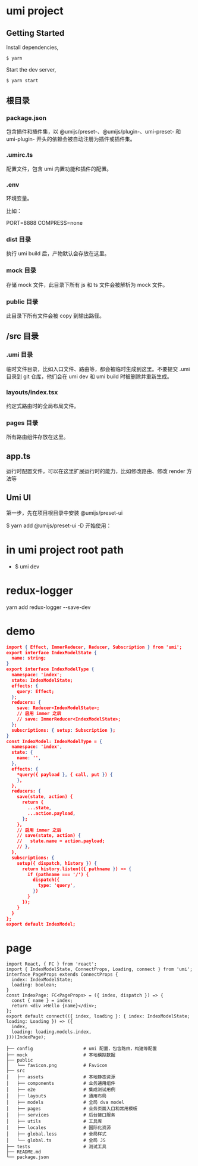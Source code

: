 # umi project

## Getting Started

Install dependencies,

```bash
$ yarn
```

Start the dev server,

```bash
$ yarn start
```

## 根目录
### package.json
包含插件和插件集，以 @umijs/preset-、@umijs/plugin-、umi-preset- 和 umi-plugin- 开头的依赖会被自动注册为插件或插件集。

### .umirc.ts
配置文件，包含 umi 内置功能和插件的配置。

### .env
环境变量。

比如：

PORT=8888
COMPRESS=none
### dist 目录
执行 umi build 后，产物默认会存放在这里。

### mock 目录
存储 mock 文件，此目录下所有 js 和 ts 文件会被解析为 mock 文件。

### public 目录
此目录下所有文件会被 copy 到输出路径。

## /src 目录
### .umi 目录
临时文件目录，比如入口文件、路由等，都会被临时生成到这里。不要提交 .umi 目录到 git 仓库，他们会在 umi dev 和 umi build 时被删除并重新生成。

### layouts/index.tsx
约定式路由时的全局布局文件。

### pages 目录
所有路由组件存放在这里。

## app.ts
运行时配置文件，可以在这里扩展运行时的能力，比如修改路由、修改 render 方法等

## Umi UI
第一步，先在项目根目录中安装 @umijs/preset-ui

$ yarn add @umijs/preset-ui -D
开始使用：

# in umi project root path
- $ umi dev

# redux-logger
yarn add  redux-logger --save-dev 

# demo
```json
import { Effect, ImmerReducer, Reducer, Subscription } from 'umi';
export interface IndexModelState {
  name: string;
}
export interface IndexModelType {
  namespace: 'index';
  state: IndexModelState;
  effects: {
    query: Effect;
  };
  reducers: {
    save: Reducer<IndexModelState>;
    // 启用 immer 之后
    // save: ImmerReducer<IndexModelState>;
  };
  subscriptions: { setup: Subscription };
}
const IndexModel: IndexModelType = {
  namespace: 'index',
  state: {
    name: '',
  },
  effects: {
    *query({ payload }, { call, put }) {
    },
  },
  reducers: {
    save(state, action) {
      return {
        ...state,
        ...action.payload,
      };
    },
    // 启用 immer 之后
    // save(state, action) {
    //   state.name = action.payload;
    // },
  },
  subscriptions: {
    setup({ dispatch, history }) {
      return history.listen(({ pathname }) => {
        if (pathname === '/') {
          dispatch({
            type: 'query',
          })
        }
      });
    }
  }
};
export default IndexModel;
```

# page
```
import React, { FC } from 'react';
import { IndexModelState, ConnectProps, Loading, connect } from 'umi';
interface PageProps extends ConnectProps {
  index: IndexModelState;
  loading: boolean;
}
const IndexPage: FC<PageProps> = ({ index, dispatch }) => {
  const { name } = index;
  return <div >Hello {name}</div>;
};
export default connect(({ index, loading }: { index: IndexModelState; loading: Loading }) => ({
  index,
  loading: loading.models.index,
}))(IndexPage);
```

```
├── config                   # umi 配置，包含路由，构建等配置
├── mock                     # 本地模拟数据
├── public
│   └── favicon.png          # Favicon
├── src
│   ├── assets               # 本地静态资源
│   ├── components           # 业务通用组件
│   ├── e2e                  # 集成测试用例
│   ├── layouts              # 通用布局
│   ├── models               # 全局 dva model
│   ├── pages                # 业务页面入口和常用模板
│   ├── services             # 后台接口服务
│   ├── utils                # 工具库
│   ├── locales              # 国际化资源
│   ├── global.less          # 全局样式
│   └── global.ts            # 全局 JS
├── tests                    # 测试工具
├── README.md
└── package.json

```